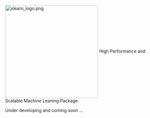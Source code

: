 <img src="https://github.com/aksnzhy/xLearn/raw/master/img/xlearn_logo.png" width = "300" alt="xlearn_logo.png" align=center />
High Performance and Scalable Machine Leaning Package

Under developing and coming soon ...

